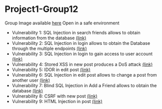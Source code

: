 # Project1-Group12

Group Image available [here](http://34ead85a967c3a29f1f3d306c40d31e50f45c0adc2ef24f9f20babfa4e40.project.ssof.rnl.tecnico.ulisboa.pt)
Open in a safe environment

- Vulnerability 1: SQL Injection in search friends allows to obtain information from the database [(link)](/vulns/vuln1.md)
- Vulnerability 2: SQL Injection in login allows to obtain the Database through the multiple endpoints [(link)](/vulns/vuln2.md)
- Vulnerability 3: SQL Injection in login to gain access to user account [(link)](/vulns/vuln3.md)
- Vulnerability 4: Stored XSS in new post produces a DoS attack [(link)](/vulns/vuln4.md)
- Vulnerability 5: IDOR in edit post [(link)](/vulns/vuln5.md)
- Vulnerability 6: SQL Injection in edit post allows to change a post from another user [(link)](/vulns/vuln6.md)
- Vulnerability 7: Blind SQL Injection in Add a Friend allows to obtain the database [(link)](/vulns/vuln7.md)
- Vulnerability 8: CSRF with new post [(link)](/vulns/vuln8.md)
- Vulnerability 9: HTML Injection in post [(link)](/vulns/vuln9.md)